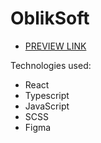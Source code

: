 # OblikSoft

- [PREVIEW LINK](https://alexanderkolomiiets.github.io/OblikSoft/)

Technologies used:

- React
- Typescript
- JavaScript
- SCSS
- Figma
